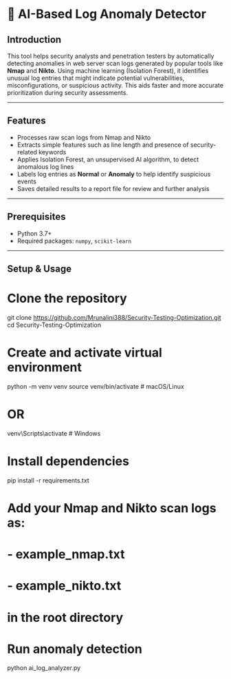 # 🔐 AI-Based Log Anomaly Detector

## Introduction

This tool helps security analysts and penetration testers by automatically detecting anomalies in web server scan logs generated by popular tools like **Nmap** and **Nikto**. Using machine learning (Isolation Forest), it identifies unusual log entries that might indicate potential vulnerabilities, misconfigurations, or suspicious activity. This aids faster and more accurate prioritization during security assessments.

---

##  Features

- Processes raw scan logs from Nmap and Nikto
- Extracts simple features such as line length and presence of security-related keywords
- Applies Isolation Forest, an unsupervised AI algorithm, to detect anomalous log lines
- Labels log entries as **Normal** or **Anomaly** to help identify suspicious events
- Saves detailed results to a report file for review and further analysis

---

## Prerequisites

- Python 3.7+
- Required packages: `numpy`, `scikit-learn`

---

##  Setup & Usage

# Clone the repository
git clone https://github.com/Mrunalini388/Security-Testing-Optimization.git
cd Security-Testing-Optimization

# Create and activate virtual environment
python -m venv venv
source venv/bin/activate         # macOS/Linux
# OR
venv\Scripts\activate            # Windows

# Install dependencies
pip install -r requirements.txt

# Add your Nmap and Nikto scan logs as:
# - example_nmap.txt
# - example_nikto.txt
# in the root directory

# Run anomaly detection
python ai_log_analyzer.py



